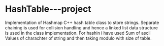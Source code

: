 # HashTable---project
Implementation of Hashmap
C++ hash table class to store strings. Separate chaining is used for collision handling and hence a linked list data structure is used in the class implementation. For hashin i have used Sum of ascii Values of charachter of string and then taking modulo with size of table.
